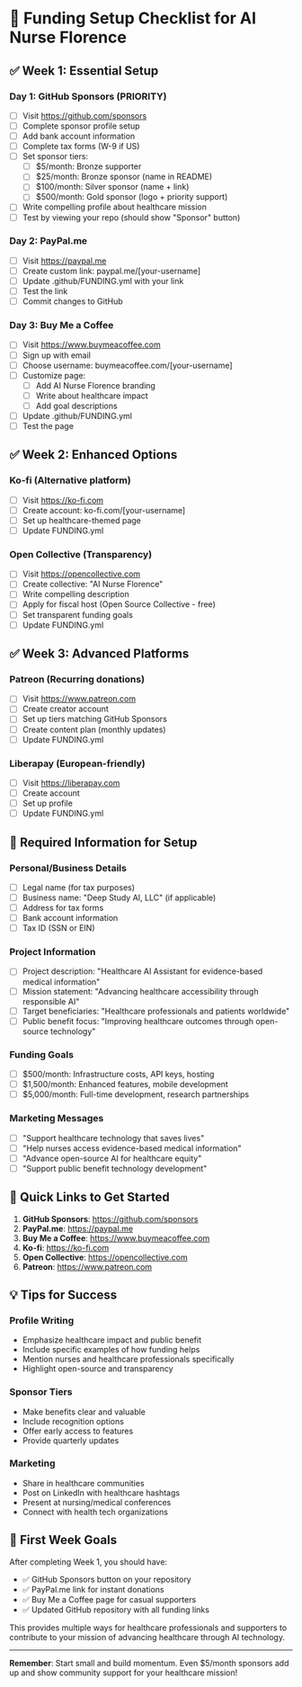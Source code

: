 # 🚀 Funding Setup Checklist for AI Nurse Florence

## ✅ **Week 1: Essential Setup**

### Day 1: GitHub Sponsors (PRIORITY)
- [ ] Visit https://github.com/sponsors
- [ ] Complete sponsor profile setup
- [ ] Add bank account information
- [ ] Complete tax forms (W-9 if US)
- [ ] Set sponsor tiers:
  - [ ] $5/month: Bronze supporter
  - [ ] $25/month: Bronze sponsor (name in README)
  - [ ] $100/month: Silver sponsor (name + link)
  - [ ] $500/month: Gold sponsor (logo + priority support)
- [ ] Write compelling profile about healthcare mission
- [ ] Test by viewing your repo (should show "Sponsor" button)

### Day 2: PayPal.me
- [ ] Visit https://paypal.me
- [ ] Create custom link: paypal.me/[your-username]
- [ ] Update .github/FUNDING.yml with your link
- [ ] Test the link
- [ ] Commit changes to GitHub

### Day 3: Buy Me a Coffee
- [ ] Visit https://www.buymeacoffee.com
- [ ] Sign up with email
- [ ] Choose username: buymeacoffee.com/[your-username]
- [ ] Customize page:
  - [ ] Add AI Nurse Florence branding
  - [ ] Write about healthcare impact
  - [ ] Add goal descriptions
- [ ] Update .github/FUNDING.yml
- [ ] Test the page

## ✅ **Week 2: Enhanced Options**

### Ko-fi (Alternative platform)
- [ ] Visit https://ko-fi.com
- [ ] Create account: ko-fi.com/[your-username]
- [ ] Set up healthcare-themed page
- [ ] Update FUNDING.yml

### Open Collective (Transparency)
- [ ] Visit https://opencollective.com
- [ ] Create collective: "AI Nurse Florence"
- [ ] Write compelling description
- [ ] Apply for fiscal host (Open Source Collective - free)
- [ ] Set transparent funding goals
- [ ] Update FUNDING.yml

## ✅ **Week 3: Advanced Platforms**

### Patreon (Recurring donations)
- [ ] Visit https://www.patreon.com
- [ ] Create creator account
- [ ] Set up tiers matching GitHub Sponsors
- [ ] Create content plan (monthly updates)
- [ ] Update FUNDING.yml

### Liberapay (European-friendly)
- [ ] Visit https://liberapay.com
- [ ] Create account
- [ ] Set up profile
- [ ] Update FUNDING.yml

## 📝 **Required Information for Setup**

### Personal/Business Details
- [ ] Legal name (for tax purposes)
- [ ] Business name: "Deep Study AI, LLC" (if applicable)
- [ ] Address for tax forms
- [ ] Bank account information
- [ ] Tax ID (SSN or EIN)

### Project Information
- [ ] Project description: "Healthcare AI Assistant for evidence-based medical information"
- [ ] Mission statement: "Advancing healthcare accessibility through responsible AI"
- [ ] Target beneficiaries: "Healthcare professionals and patients worldwide"
- [ ] Public benefit focus: "Improving healthcare outcomes through open-source technology"

### Funding Goals
- [ ] $500/month: Infrastructure costs, API keys, hosting
- [ ] $1,500/month: Enhanced features, mobile development
- [ ] $5,000/month: Full-time development, research partnerships

### Marketing Messages
- [ ] "Support healthcare technology that saves lives"
- [ ] "Help nurses access evidence-based medical information"
- [ ] "Advance open-source AI for healthcare equity"
- [ ] "Support public benefit technology development"

## 🔗 **Quick Links to Get Started**

1. **GitHub Sponsors**: https://github.com/sponsors
2. **PayPal.me**: https://paypal.me
3. **Buy Me a Coffee**: https://www.buymeacoffee.com
4. **Ko-fi**: https://ko-fi.com
5. **Open Collective**: https://opencollective.com
6. **Patreon**: https://www.patreon.com

## 💡 **Tips for Success**

### Profile Writing
- Emphasize healthcare impact and public benefit
- Include specific examples of how funding helps
- Mention nurses and healthcare professionals specifically
- Highlight open-source and transparency

### Sponsor Tiers
- Make benefits clear and valuable
- Include recognition options
- Offer early access to features
- Provide quarterly updates

### Marketing
- Share in healthcare communities
- Post on LinkedIn with healthcare hashtags
- Present at nursing/medical conferences
- Connect with health tech organizations

## 🎯 **First Week Goals**

After completing Week 1, you should have:
- ✅ GitHub Sponsors button on your repository
- ✅ PayPal.me link for instant donations
- ✅ Buy Me a Coffee page for casual supporters
- ✅ Updated GitHub repository with all funding links

This provides multiple ways for healthcare professionals and supporters to contribute to your mission of advancing healthcare through AI technology.

---

**Remember**: Start small and build momentum. Even $5/month sponsors add up and show community support for your healthcare mission!
